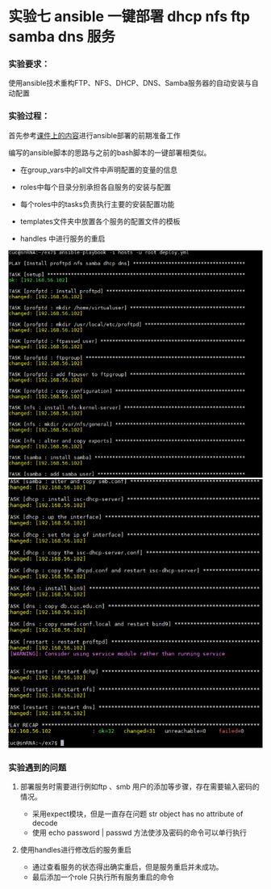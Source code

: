 # 实验七  ansible 一键部署 dhcp nfs ftp samba dns 服务  
 

###  实验要求：  
使用ansible技术重构FTP、NFS、DHCP、DNS、Samba服务器的自动安装与自动配置


### 实验过程：

首先参考[课件上的内容](https://sec.cuc.edu.cn/huangwei/course/LinuxSysAdmin/chap0x08.md.html#/12/2)进行ansible部署的前期准备工作

编写的ansible脚本的思路与之前的bash脚本的一键部署相类似。

- 在group_vars中的all文件中声明配置的变量的信息  
 
- roles中每个目录分别承担各自服务的安装与配置  
 
- 每个roles中的tasks负责执行主要的安装配置功能  

- templates文件夹中放置各个服务的配置文件的模板
  
- handles 中进行服务的重启  
  

![](image/1.png)    
![](image/2.png)  
 
### 实验遇到的问题  
 
1. 部署服务时需要进行例如ftp 、smb 用户的添加等步骤，存在需要输入密码的情况。

   - 采用expect模块，但是一直存在问题 str object  has no attribute of decode 
   - 使用 echo password | passwd 方法使涉及密码的命令可以单行执行  
2. 使用handles进行修改后的服务重启
  
   - 通过查看服务的状态得出确实重启，但是服务重启并未成功。
   - 最后添加一个role 只执行所有服务重启的命令  
 
